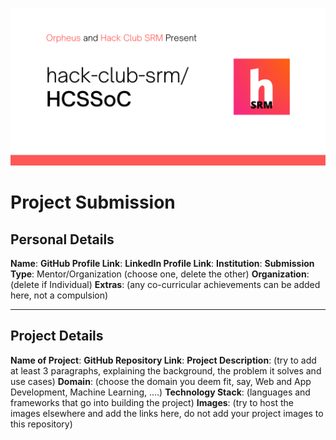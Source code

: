 ![Timeline](../assets/Header.png)
# Project Submission
## Personal Details
**Name**:
**GitHub Profile Link**:
**LinkedIn Profile Link**:
**Institution**:
**Submission Type**: Mentor/Organization (choose one, delete the other)
**Organization**: (delete if Individual)
**Extras**: (any co-curricular achievements can be added here, not a compulsion)
<hr>

## Project Details
**Name of Project**:
**GitHub Repository Link**:
**Project Description**:
(try to add at least 3 paragraphs, explaining the background, the problem it solves and use cases)
**Domain**: (choose the domain you deem fit, say, Web and App Development, Machine Learning, ....)
**Technology Stack**: (languages and frameworks that go into building the project)
**Images**: (try to host the images elsewhere and add the links here, do not add your project images to this repository)
